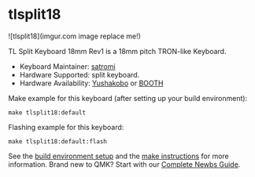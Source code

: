 # tlsplit18

![tlsplit18](imgur.com image replace me!)

TL Split Keyboard 18mm Rev1 is a 18mm pitch TRON-like Keyboard.

* Keyboard Maintainer: [satromi](https://github.com/satromi)
* Hardware Supported: split keyboard.
* Hardware Availability: [Yushakobo](https://shop.yushakobo.jp/products/consign_tl-split-keyboard-18mm-rev1) or [BOOTH](https://satromi.booth.pm/)


Make example for this keyboard (after setting up your build environment):

    make tlsplit18:default

Flashing example for this keyboard:

    make tlsplit18:default:flash

See the [build environment setup](https://docs.qmk.fm/#/getting_started_build_tools) and the [make instructions](https://docs.qmk.fm/#/getting_started_make_guide) for more information. Brand new to QMK? Start with our [Complete Newbs Guide](https://docs.qmk.fm/#/newbs).
